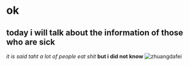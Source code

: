 ok 
=
today i will talk about the information of those who are sick
- 
*it is said taht a lot of people eat shit* **but i did not know**
![zhuangdafei](https://i.pinimg.com/originals/73/87/f2/7387f254e5638fe4be1c6cc018cf0a6c.jpg)
